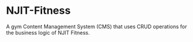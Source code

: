 # NJIT-Fitness
A gym Content Management System (CMS) that uses CRUD operations for the business logic of NJIT Fitness.
